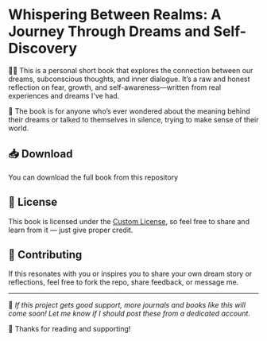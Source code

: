 # Whispering Between Realms: A Journey Through Dreams and Self-Discovery

🧠✨ This is a personal short book that explores the connection between our dreams, subconscious thoughts, and inner dialogue. It’s a raw and honest reflection on fear, growth, and self-awareness—written from real experiences and dreams I've had.

📘 The book is for anyone who’s ever wondered about the meaning behind their dreams or talked to themselves in silence, trying to make sense of their world.

## 📥 Download

You can download the full book from this repository

## 🔖 License

This book is licensed under the [Custom License](./LICENSE), so feel free to share and learn from it — just give proper credit.

## 🤝 Contributing

If this resonates with you or inspires you to share your own dream story or reflections, feel free to fork the repo, share feedback, or message me.

---

📣 _If this project gets good support, more journals and books like this will come soon! Let me know if I should post these from a dedicated account._

🙏 Thanks for reading and supporting!

